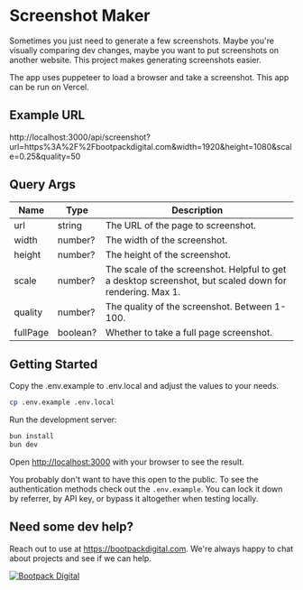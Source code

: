 # Screenshot Maker

Sometimes you just need to generate a few screenshots. Maybe you're visually comparing dev changes, maybe you want to put screenshots on another website. This project makes generating screenshots easier.

The app uses puppeteer to load a browser and take a screenshot. This app can be run on Vercel.

## Example URL

http://localhost:3000/api/screenshot?url=https%3A%2F%2Fbootpackdigital.com&width=1920&height=1080&scale=0.25&quality=50

## Query Args

| Name     | Type     | Description                                                                                             |
| -------- | -------- | ------------------------------------------------------------------------------------------------------- |
| url      | string   | The URL of the page to screenshot.                                                                      |
| width    | number?  | The width of the screenshot.                                                                            |
| height   | number?  | The height of the screenshot.                                                                           |
| scale    | number?  | The scale of the screenshot. Helpful to get a desktop screenshot, but scaled down for rendering. Max 1. |
| quality  | number?  | The quality of the screenshot. Between 1-100.                                                           |
| fullPage | boolean? | Whether to take a full page screenshot.                                                                 |

## Getting Started

Copy the .env.example to .env.local and adjust the values to your needs.

```bash
cp .env.example .env.local
```

Run the development server:

```bash
bun install
bun dev
```

Open [http://localhost:3000](http://localhost:3000) with your browser to see the result.

You probably don't want to have this open to the public. To see the authentication methods check out the `.env.example`. You can
lock it down by referrer, by API key, or bypass it altogether when testing locally.

## Need some dev help?

Reach out to use at https://bootpackdigital.com. We're always happy to chat about projects and see if we can help.

<a href="https://bootpackdigital.com"><img src="https://bootpackdigital.com/og-image.jpg" alt="Bootpack Digital" /></a>
